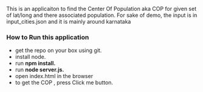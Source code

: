 This is an applicaiton to find the Center Of Population aka COP for given set of lat/long and there associated population. 
For sake of demo, the input is in input_cities.json and it is mainly around karnataka 

<h3>How to Run this application </h3>
<ul>
<li>get the repo on your box using git.</li>
<li>install node.</li>
<li>run <b>npm install.</b> </li>
<li>run <b>node server.js. </b></li>
<li>open index.html in the browser </li>
<li>to get the COP , press Click me button.</li>
</ul>